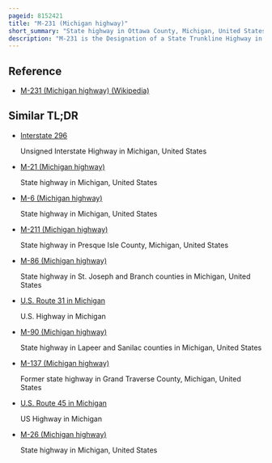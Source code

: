```yaml
---
pageid: 8152421
title: "M-231 (Michigan highway)"
short_summary: "State highway in Ottawa County, Michigan, United States"
description: "M-231 is the Designation of a State Trunkline Highway in the lower Peninsula of the us State of Michigan which serves as a partial Bypass to us highway 31 around grand Haven. This Highway was built South of interstate 96 as an additional Crossing over the grand River. The Route runs from the m-45 Northward and across the River to a Connection with i-96 near the current m-104 Interchange."
---
```


## Reference

- [M-231 (Michigan highway) (Wikipedia)](https://en.wikipedia.org/?curid=8152421)

## Similar TL;DR

- [Interstate 296](/tldr/en/interstate-296)

  Unsigned Interstate Highway in Michigan, United States

- [M-21 (Michigan highway)](/tldr/en/m-21-michigan-highway)

  State highway in Michigan, United States

- [M-6 (Michigan highway)](/tldr/en/m-6-michigan-highway)

  State highway in Michigan, United States

- [M-211 (Michigan highway)](/tldr/en/m-211-michigan-highway)

  State highway in Presque Isle County, Michigan, United States

- [M-86 (Michigan highway)](/tldr/en/m-86-michigan-highway)

  State highway in St. Joseph and Branch counties in Michigan, United States

- [U.S. Route 31 in Michigan](/tldr/en/us-route-31-in-michigan)

  U.S. Highway in Michigan

- [M-90 (Michigan highway)](/tldr/en/m-90-michigan-highway)

  State highway in Lapeer and Sanilac counties in Michigan, United States

- [M-137 (Michigan highway)](/tldr/en/m-137-michigan-highway)

  Former state highway in Grand Traverse County, Michigan, United States

- [U.S. Route 45 in Michigan](/tldr/en/us-route-45-in-michigan)

  US Highway in Michigan

- [M-26 (Michigan highway)](/tldr/en/m-26-michigan-highway)

  State highway in Michigan, United States
